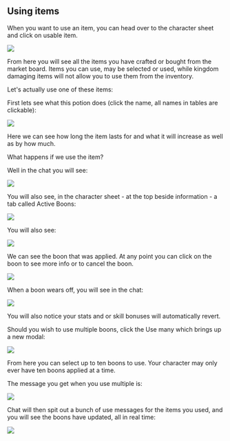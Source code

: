 ## Using items

When you want to use an item, you can head over to the character sheet and click on usable item.

<div class="mb-4">
    <a href="/storage/info/usable-items/images/usable-section.png" class="glightbox">
        <img src="/storage/info/usable-items/images/usable-section.png" class="img-fluid" />
    </a>
</div>

From here you will see all the items you have crafted or bought from the market board. Items you can use, may be selected or used, while kingdom
damaging items will not allow you to use them from the inventory.

Let's actually use one of these items:

First lets see what this potion does (click the name, all names in tables are clickable):

<div class="mb-4">
    <a href="/storage/info/usable-items/images/item-details.png" class="glightbox">
        <img src="/storage/info/usable-items/images/item-details.png" class="img-fluid" />
    </a>
</div>

Here we can see how long the item lasts for and what it will increase as well as by how much.

What happens if we use the item?

Well in the chat you will see:

<div class="mb-4">
    <a href="/storage/info/usable-items/images/used-item.png" class="glightbox">
        <img src="/storage/info/usable-items/images/used-item.png" class="img-fluid" />
    </a>
</div>

You will also see, in the character sheet - at the top beside information -  a tab called Active Boons:

<div class="mb-4">
    <a href="/storage/info/usable-items/images/boon-applied.png" class="glightbox">
        <img src="/storage/info/usable-items/images/boon-applied.png" class="img-fluid" />
    </a>
</div>

You will also see:

<div class="mb-4">
    <a href="/storage/info/usable-items/images/used-single-item.png" class="glightbox">
        <img src="/storage/info/usable-items/images/used-single-item.png" class="img-fluid" />
    </a>
</div>

We can see the boon that was applied. At any point you can click on the boon to see more info or to cancel the boon.

<div class="mb-4">
    <a href="/storage/info/usable-items/images/boon-cancelation.png" class="glightbox">
        <img src="/storage/info/usable-items/images/boon-cancelation.png" class="img-fluid" />
    </a>
</div>

When a boon wears off, you will see in the chat:

<div class="mb-4">
    <a href="/storage/info/usable-items/images/boon-wore-off.png" class="glightbox">
        <img src="/storage/info/usable-items/images/boon-wore-off.png" class="img-fluid" />
    </a>
</div>

You will also notice your stats and or skill bonuses will automatically revert.

Should you wish to use multiple boons, click the Use many which brings up a new modal:

<div class="mb-4">
    <a href="/storage/info/usable-items/images/using-multiple-items.png" class="glightbox">
        <img src="/storage/info/usable-items/images/using-multiple-items.png" class="img-fluid" />
    </a>
</div>

From here you can select up to ten boons to use. Your character may only ever have ten boons applied at a time.

The message you get when you use multiple is:

<div class="mb-4">
    <a href="/storage/info/usable-items/images/applied-multiple-boons.png" class="glightbox">
        <img src="/storage/info/usable-items/images/applied-multiple-boons.png" class="img-fluid" />
    </a>
</div>

Chat will then spit out a bunch of use messages for the items you used, and you will see the boons have updated,
all in real time:

<div class="mb-4">
    <a href="/storage/info/usable-items/images/used-multiple.png" class="glightbox">
        <img src="/storage/info/usable-items/images/used-multiple.png" class="img-fluid" />
    </a>
</div>

